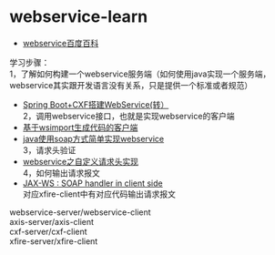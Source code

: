 # webservice-learn

- [webservice百度百科](https://baike.baidu.com/item/Web%20Service/1215039?fromtitle=webservice&fromid=2342584&fr=aladdin)

学习步骤：  
1，了解如何构建一个webservice服务端（如何使用java实现一个服务端，webservice其实跟开发语言没有关系，只是提供一个标准或者规范）  
- [Spring Boot+CXF搭建WebService(转）](https://www.cnblogs.com/xibei666/p/8970549.html)  
2，调用webservice接口，也就是实现webservice的客户端  
- [基于wsimport生成代码的客户端](https://www.cnblogs.com/ywjy/p/5196064.html)  
- [java使用soap方式简单实现webservice](https://blog.csdn.net/nohero1/article/details/20136633)  
3，请求头验证  
- [webservice之自定义请求头实现](https://blog.csdn.net/do_bset_yourself/article/details/79561852)  
4，如何输出请求报文  
- [JAX-WS : SOAP handler in client side](https://www.baidu.com/link?url=tiXbOhZuBz1H4b_mE3w-Z8zfH0d4soM8UGR-41N3y3qAgZIFbQzV0jwbEoYuQDGyl7MMfkCj8x9DjEojtc06HO1_bXlA9HNwBr7_OF7bSUxxEdDawV7IeeXFnPxbQU9m&wd=&eqid=f0041dd000000d67000000025cf88a47)  
对应xfire-client中有对应代码输出请求报文  

webservice-server/webservice-client  
axis-server/axis-client  
cxf-server/cxf-client  
xfire-server/xfire-client  
